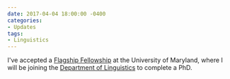 ```yaml
---
date: 2017-04-04 18:00:00 -0400
categories:
- Updates
tags:
- Linguistics
---
```


I've accepted a <a href="https://gradschool.umd.edu/funding/student-fellowships-awards/flagship-fellowship">Flagship Fellowship</a> at the University of Maryland, where I will be joining the <a href="http://ling.umd.edu">Department of Linguistics</a> to complete a PhD.
